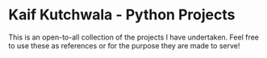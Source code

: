 # Kaif Kutchwala - Python Projects

This is an open-to-all collection of the projects I have undertaken. Feel free to use these as references or for the purpose they are made to serve!
